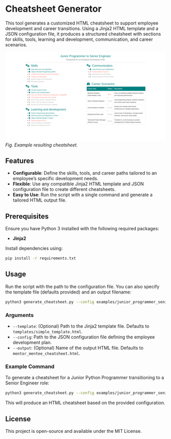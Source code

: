 # Cheatsheet Generator

This tool generates a customized HTML cheatsheet to support employee development and career transitions. Using a Jinja2 HTML template and a JSON configuration file, it produces a structured cheatsheet with sections for skills, tools, learning and development, communication, and career scenarios.

![](docs/junior.png)
*Fig. Example resulting cheatsheet.*

## Features

- **Configurable**: Define the skills, tools, and career paths tailored to an employee’s specific development needs.
- **Flexible**: Use any compatible Jinja2 HTML template and JSON configuration file to create different cheatsheets.
- **Easy to Use**: Run the script with a single command and generate a tailored HTML output file.

## Prerequisites

Ensure you have Python 3 installed with the following required packages:
- **Jinja2**

Install dependencies using:
```bash
pip install -r requirements.txt
```

## Usage

Run the script with the path to the configuration file. You can also specify the template file (defaults provided) and an output filename:

```bash
python3 generate_cheatsheet.py --config examples/junior_programmer_senior.json
```

### Arguments

- `--template`: (Optional) Path to the Jinja2 template file. Defaults to `templates/simple_template.html`.
- `--config`: Path to the JSON configuration file defining the employee development plan.
- `--output`: (Optional) Name of the output HTML file. Defaults to `mentor_mentee_cheatsheet.html`.

### Example Command

To generate a cheatsheet for a Junior Python Programmer transitioning to a Senior Engineer role:

```bash
python3 generate_cheatsheet.py --config examples/junior_programmer_senior.json
```

This will produce an HTML cheatsheet based on the provided configuration.

## License

This project is open-source and available under the MIT License.
